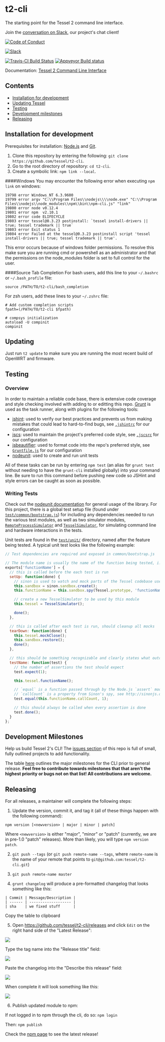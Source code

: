 # t2-cli
The starting point for the Tessel 2 command line interface.

Join the [conversation on Slack](https://tessel-slack.herokuapp.com/), our project's chat client!

[![Code of Conduct](https://img.shields.io/badge/%E2%9D%A4-code%20of%20conduct-blue.svg?style=flat)](https://github.com/tessel/project/blob/master/CONDUCT.md)


[![Slack](http://tessel-slack.herokuapp.com/badge.svg)](https://tessel-slack.herokuapp.com/)

[![Travis-CI Build Status](https://travis-ci.org/tessel/t2-cli.svg?branch=master)](https://travis-ci.org/tessel/t2-cli)
[![Appveyor Build status](https://ci.appveyor.com/api/projects/status/9a6l5gwswuhqgk99?svg=true)](https://ci.appveyor.com/project/rwaldron/t2-cli)

Documentation: [Tessel 2 Command Line Interface](https://tessel.gitbooks.io/t2-docs/content/API/CLI.html)

## Contents

* [Installation for development](#installation-for-development)
* [Updating Tessel](#updating)
* [Testing](#testing)
* [Development milestones](#development-milestones)
* [Releasing](#releasing)

## Installation for development
Prerequisites for installation: [Node.js](https://nodejs.org/) and [Git](https://git-scm.com/downloads).

1. Clone this repository by entering the following: `git clone https://github.com/tessel/t2-cli`.
2. Go to the root directory of repository: `cd t2-cli`.
3. Create a symbolic link: `npm link --local`.

####Windows
You may encounter the following error when executing `npm link` on windows:
```
19798 error Windows_NT 6.3.9600
19799 error argv "C:\\Program Files\\nodejs\\\\node.exe" "C:\\Program Files\\nodejs\\node_modules\\npm\\bin\\npm-cli.js" "link"
19800 error node v0.12.4
19801 error npm  v2.10.1
19802 error code ELIFECYCLE
19803 error tessel@0.3.23 postinstall: `tessel install-drivers || true; tessel trademark || true`
19803 error Exit status 1
19804 error Failed at the tessel@0.3.23 postinstall script 'tessel install-drivers || true; tessel trademark || true'.
```
This error occurs because of windows folder permissions. To resolve this make sure you are running cmd or powershell as an administrator and that the permissions on the node_modules folder is set to full control for the user.

####Source Tab Completion
For bash users, add this line to your `~/.bashrc` or `~/.bash_profile` file:

`source /PATH/TO/t2-cli/bash_completion`

For zsh users, add these lines to your `~/.zshrc` file:

```
# Add custom completion scripts
fpath=(/PATH/TO/t2-cli $fpath)

# compsys initialization
autoload -U compinit
compinit
```

## Updating
Just run `t2 update` to make sure you are running the most recent build of OpenWRT and firmware.

## Testing

### Overview
In order to maintain a reliable code base, there is extensive code coverage and style checking involved with adding to or editting this repo. [Grunt](http://gruntjs.com) is used as the task runner, along with plugins for the following tools:

- [jshint](http://jshint.com/docs/): used to verify our best practices and prevents us from making mistakes that could lead to hard-to-find bugs, see [`.jshintrc`](https://github.com/tessel/t2-cli/blob/master/.jshintrc) for our configuration
- [jscs](http://jscs.info): used to maintain the project's preferred code style, see [`.jscsrc`](https://github.com/tessel/t2-cli/blob/master/.jscsrc) for our configuration
- [jsbeautifier](https://github.com/beautify-web/js-beautify): used to format code into the repo's preferred style, see [`Gruntfile.js`](https://github.com/tessel/t2-cli/blob/master/Gruntfile.js#L62) for our configuration
- [nodeunit](https://github.com/caolan/nodeunit): used to create and run unit tests

All of these tasks can be run by entering `npm test` (an alias for `grunt test` without needing to have the `grunt-cli` installed globally) into your command line. Be sure to run this command before pushing new code so JSHint and style errors can be caught as soon as possible. 

### Writing Tests
Check out the [nodeunit documentation](https://github.com/caolan/nodeunit#usage) for general usage of the library. For this project, there is a global test setup file (found under [`test/common/bootstrap.js`](https://github.com/tessel/t2-cli/blob/master/test/common/bootstrap.js)) for including any dependencies needed to run the various test modules, as well as two simulator modules, [`RemoteProcessSimulator`](https://github.com/tessel/t2-cli/blob/master/test/common/remote-process-simulator.js) and [`TesselSimulator`](https://github.com/tessel/t2-cli/blob/master/test/common/tessel-simulator.js), for simulating command line and hardware interactions in the tests.

Unit tests are found in the [`test/unit/`](https://github.com/tessel/t2-cli/tree/master/test/unit) directory, named after the feature being tested. A typical unit test looks like the following example:

```js
// Test dependencies are required and exposed in common/bootstrap.js

// The module name is usually the name of the function being tested, i.e. Tessel.prototype.findAvailableNetworks
exports['functionName'] = {
  // this is called before the each test is run
  setUp: function(done) {
    // sinon is used to watch and mock parts of the Tessel codebase used by the tested function
    this.sandbox = sinon.sandbox.create();
    this.functionName = this.sandbox.spy(Tessel.prototype, 'functionName');

    // create a new TesselSimulator to be used by this module
    this.tessel = TesselSimulator();

    done();
  },

  // this is called after each test is run, should cleanup all mocks
  tearDown: function(done) {
    this.tessel.mockClose();
    this.sandbox.restore();
    done();
  },

  // this should be something recognizable and clearly states what outcome of the function is being tested
  testName: function(test) {
    // the number of assertions the test should expect
    test.expect(1);

    this.tessel.functionName();

    // `equal` is a function passed through by the Node.js `assert` module, see https://github.com/caolan/nodeunit#api-documentation for more info
    // `callCount` is a property from Sinon's spy, see http://sinonjs.org/docs/#spies for more info
    test.equal(this.functionName.callCount, 1);

    // this should always be called when every assertion is done
    test.done();
  }
};
```

## Development Milestones
Help us build Tessel 2's CLI! The [issues section](https://github.com/tessel/t2-cli/issues) of this repo is full of small, fully outlined projects to add functionality.

The table [here](https://github.com/tessel/project/issues/106) outlines the major milestones for the CLI prior to general release. **Feel free to contribute towards milestones that that aren't the highest priority or bugs not on that list! All contributions are welcome.**                                                                                                            


## Releasing

For all releases, a maintainer will complete the following steps: 

1. Update the version, commit it, and tag it (all of these things happen with the following command):

  ```
  npm version [<newversion> | major | minor | patch]
  ```

  Where `<newversion>` is either "major", "minor" or "patch" (currently, we are in pre-1.0 "patch" releases). More than likely, you will type `npm version patch`.

2. `git push --tags`  (or `git push remote-name --tags`, where `remote-name` is the name of your remote that points to `git@github.com:tessel/t2-cli.git`)

3. `git push remote-name master`

4. `grunt changelog` will produce a pre-formatted changelog that looks something like this: 

  ```
  | Commit | Message/Description |
  | ------ | ------------------- |
  | sha    | we fixed stuff      |
  ```

  Copy the table to clipboard

5. Open https://github.com/tessel/t2-cli/releases and click `Edit` on the right hand side of the "Latest Release": 
  
  ![](https://i.gyazo.com/4099829ecb663257c643e28ce1ef51ec.png)

  Type the tag name into the "Release title" field: 

  ![](https://i.gyazo.com/d88e251a0c77296b2be6d33224eaa2ca.png)

  Paste the changelog into the "Describe this release" field: 

  ![](https://i.gyazo.com/646654508baf21b685499c830f1baa2c.png)

  When complete it will look something like this: 

  ![](https://i.gyazo.com/f86ea740e358a46949394d5a7a3906e1.png)

6. Publish updated module to npm:
  
  If not logged in to npm through the cli, do so: `npm login`
  
  Then: `npm publish`

  Check the [npm page](https://www.npmjs.com/package/t2-cli) to see the latest release!

